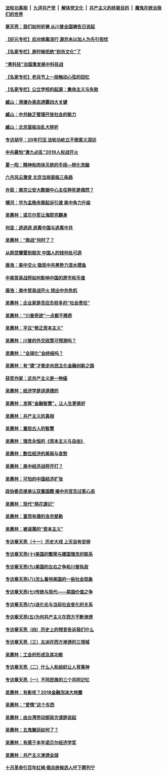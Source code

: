 ####  [法轮功真相](../../../../basic/blob/master/README.md?t=04092330) &nbsp;|&nbsp; [九评共产党](../../../../9ping.md/blob/master/README.md?t=04092330) &nbsp;|&nbsp; [解体党文化](../../../../jtdwh.md/blob/master/README.md?t=04092330)  &nbsp;|&nbsp; [共产主义的终极目的](../../../../gczydzjmd.md/blob/master/README.md?t=04092330) &nbsp;|&nbsp; [魔鬼在统治我们的世界](../../../../mgztzwmdsj.md/blob/master/README.md?t=04092330) 

#### [章天亮：我们如何祈祷 从川普全国祷告日说起](../pages/nsc423/n11944627.md?t=04092330) 

#### [【纪元专栏】应对病毒流行 渥京未以加人为先引担忧](../pages/nsc423/n11875714.md?t=04092330) 

#### [【名家专栏】是时候拒绝“封杀文化”了](../pages/nsc423/n11814093.md?t=04092330) 

#### [“黑科技”治国激发美中科技战](../pages/nsc423/n11638056.md?t=04092330) 

#### [【名家专栏】老兵节上一段触动心弦的回忆](../pages/nsc423/n11646016.md?t=04092330) 

#### [【名家专栏】公立学校的起源：集体主义与失败](../pages/nsc423/n11601833.md?t=04092330) 

#### [臧山：港澳办表态透露四大关键](../pages/nsc423/n11421628.md?t=04092330) 

#### [臧山：中共缺乏管理开放社会的能力](../pages/nsc423/n11407457.md?t=04092330) 

#### [臧山：北京面临治乱大转折](../pages/nsc423/n11406895.md?t=04092330) 

#### [专访胡平：20年打压 法轮功屹立不倒意义深远](../pages/nsc423/n11398800.md?t=04092330) 

#### [中共最怕“逢九必乱”2019人权战开火](../pages/nsc423/n11385248.md?t=04092330) 

#### [夏一阳：精神和肉体灭绝的手段—转化洗脑](../pages/nsc423/n11368250.md?t=04092330) 

#### [六月风云激变 北京当局面临三条路](../pages/nsc423/n11313668.md?t=04092330) 

#### [许茹：南京公安大数据中心主任猝死是偶然？](../pages/nsc423/n11064744.md?t=04092330) 

#### [横河：华为孟晚舟案起诉引渡 美中角力升级](../pages/nsc423/n11027230.md?t=04092330) 

#### [吴惠林：诺贝尔奖让海耶克翻身](../pages/nsc423/n10890049.md?t=04092330) 

#### [何坚：逃逃逃 逃离中国与逃离中共](../pages/nsc423/n10592891.md?t=04092330) 

#### [吴惠林：“商战”何时了？](../pages/nsc423/n10573558.md?t=04092330) 

#### [从网贷爆雷到股灾 中国人的钱何处可逃](../pages/nsc423/n10572800.md?t=04092330) 

#### [唐浩：美中交火 隐现中共黑势力混水摸鱼](../pages/nsc423/n10544040.md?t=04092330) 

#### [中美贸易战将如何影响中国的房市和币值](../pages/nsc423/n10543697.md?t=04092330) 

#### [唐浩：美中贸易战开火 烧出中共危机](../pages/nsc423/n10540126.md?t=04092330) 

#### [吴惠林：企业家是否应负较多的“社会责任”](../pages/nsc423/n10535022.md?t=04092330) 

#### [吴惠林：“川普奇迹”一点都不稀奇](../pages/nsc423/n10512808.md?t=04092330) 

#### [吴惠林：平议“修正资本主义”](../pages/nsc423/n10495724.md?t=04092330) 

#### [吴惠林：川普的外交政策可预测吗？](../pages/nsc423/n10462387.md?t=04092330) 

#### [吴惠林：“全球化”会终结吗？](../pages/nsc423/n10452838.md?t=04092330) 

#### [吴惠林：有“德”才能走向民主化金融创新之路](../pages/nsc423/n10432292.md?t=04092330) 

#### [获奖作家：这共产主义是一种癌](../pages/nsc423/n10431541.md?t=04092330) 

#### [吴惠林：经济学是讲道德的](../pages/nsc423/n10398014.md?t=04092330) 

#### [吴惠林：发挥“金融智慧”，让人生更美好](../pages/nsc423/n10375019.md?t=04092330) 

#### [吴惠林：共产主义的真相](../pages/nsc423/n10351394.md?t=04092330) 

#### [吴惠林：重拾古人的智慧](../pages/nsc423/n10337691.md?t=04092330) 

#### [吴惠林：理念永恒的《资本主义与自由》](../pages/nsc423/n10316274.md?t=04092330) 

#### [吴惠林：数位经济的美丽与哀愁](../pages/nsc423/n10292946.md?t=04092330) 

#### [吴惠林：美中经济战将开打？](../pages/nsc423/n10258825.md?t=04092330) 

#### [吴惠林：可怕的中国经济扩张](../pages/nsc423/n10219147.md?t=04092330) 

#### [政协委员提承认双重国籍 揭中共官员过客心态](../pages/nsc423/n10208809.md?t=04092330) 

#### [吴惠林：现代“桃花源记”](../pages/nsc423/n10185234.md?t=04092330) 

#### [吴惠林：富而有德的洛克斐勒](../pages/nsc423/n10142264.md?t=04092330) 

#### [吴惠林：被诬蔑的“资本主义”](../pages/nsc423/n10124816.md?t=04092330) 

#### [专访章天亮（十一）历史大戏 上天自有安排](../pages/nsc423/n10094905.md?t=04092330) 

#### [专访章天亮(十)美国的繁荣与建国理念的联系](../pages/nsc423/n10094899.md?t=04092330) 

#### [专访章天亮(九)美国的左右之争和川普执政](../pages/nsc423/n10094889.md?t=04092330) 

#### [专访章天亮(八)怎么看待美国的一些社会现象](../pages/nsc423/n10094857.md?t=04092330) 

#### [专访章天亮(七)传统与现代——美国价值之争](../pages/nsc423/n10093140.md?t=04092330) 

#### [专访章天亮(六)进化论与当前社会变化的关系](../pages/nsc423/n10092036.md?t=04092330) 

#### [专访章天亮(五)为何共产主义在西方不断渗透](../pages/nsc423/n10083620.md?t=04092330) 

#### [专访章天亮（四）历史上的预言告诉我们什么](../pages/nsc423/n10083606.md?t=04092330) 

#### [专访章天亮（三）左派在西方渗透的三领域](../pages/nsc423/n10081115.md?t=04092330) 

#### [吴惠林：工会的形成及其功能](../pages/nsc423/n10080633.md?t=04092330) 

#### [专访章天亮（二）什么人和组织让人背离神](../pages/nsc423/n10076637.md?t=04092330) 

#### [专访章天亮（一）不同民族的三个共同记忆](../pages/nsc423/n10074188.md?t=04092330) 

#### [吴惠林：有影呒？2018金融泡沫大地震](../pages/nsc423/n10040534.md?t=04092330) 

#### [吴惠林：“爱情”这个东西](../pages/nsc423/n10019423.md?t=04092330) 

#### [吴惠林：由台湾劳动部政次请辞说起](../pages/nsc423/n9979679.md?t=04092330) 

#### [吴惠林：五鬼搬运如何了？](../pages/nsc423/n9925338.md?t=04092330) 

#### [吴惠林：有感于本年诺贝尔经济学奖](../pages/nsc423/n9871883.md?t=04092330) 

#### [吴惠林：共产主义渗透全球](../pages/nsc423/n9812748.md?t=04092330) 

#### [十月革命引百年红祸 俄总统候选人吁下葬列宁](../pages/nsc423/n9810182.md?t=04092330) 

